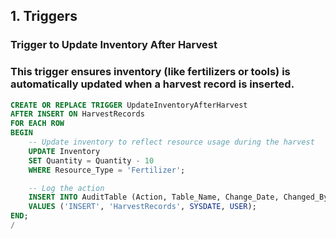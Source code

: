 ## 1. Triggers
### Trigger to Update Inventory After Harvest
### This trigger ensures inventory (like fertilizers or tools) is automatically updated when a harvest record is inserted.
```sql
CREATE OR REPLACE TRIGGER UpdateInventoryAfterHarvest
AFTER INSERT ON HarvestRecords
FOR EACH ROW
BEGIN
    -- Update inventory to reflect resource usage during the harvest
    UPDATE Inventory
    SET Quantity = Quantity - 10
    WHERE Resource_Type = 'Fertilizer';

    -- Log the action
    INSERT INTO AuditTable (Action, Table_Name, Change_Date, Changed_By)
    VALUES ('INSERT', 'HarvestRecords', SYSDATE, USER);
END;
/
